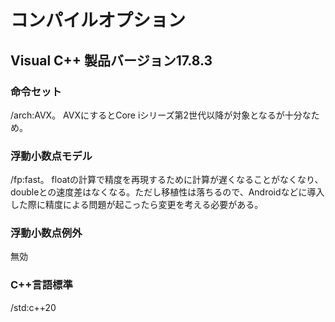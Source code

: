 # コンパイルオプション

## Visual C++ 製品バージョン17.8.3

### 命令セット

/arch:AVX。
AVXにするとCore iシリーズ第2世代以降が対象となるが十分なため。

### 浮動小数点モデル

/fp:fast。
floatの計算で精度を再現するために計算が遅くなることがなくなり、doubleとの速度差はなくなる。ただし移植性は落ちるので、Androidなどに導入した際に精度による問題が起こったら変更を考える必要がある。

### 浮動小数点例外

無効

### C++言語標準

/std:c++20
